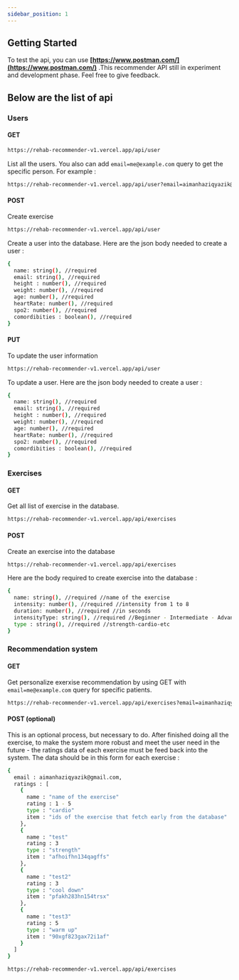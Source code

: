 ```yaml
---
sidebar_position: 1
---
```


## Getting Started

To test the api, you can use **[https://www.postman.com/](https://www.postman.com/)** .This recommender API still in experiment and development phase. Feel free to give feedback.

## Below are the list of api
### Users

#### GET

```bash
https://rehab-recommender-v1.vercel.app/api/user
```
List all the users. You also can add `email=me@example.com` query to get the specific person. For example : 

```bash
https://rehab-recommender-v1.vercel.app/api/user?email=aimanhaziqyazik@gmail.com
```

#### POST

Create exercise 
```bash
https://rehab-recommender-v1.vercel.app/api/user
```

Create a user into the database. Here are the json body needed to create a user : 
```bash 
{
  name: string(), //required
  email: string(), //required
  height : number(), //required
  weight: number(), //required
  age: number(), //required
  heartRate: number(), //required
  spo2: number(), //required
  comordibities : boolean(), //required
}
```

#### PUT

To update the user information
```bash
https://rehab-recommender-v1.vercel.app/api/user
```

To update a user. Here are the json body needed to create a user : 
```bash 
{
  name: string(), //required
  email: string(), //required
  height : number(), //required
  weight: number(), //required
  age: number(), //required
  heartRate: number(), //required
  spo2: number(), //required
  comordibities : boolean(), //required
}
```

### Exercises

#### GET

Get all list of exercise in the database.
```bash
https://rehab-recommender-v1.vercel.app/api/exercises
```

#### POST

Create an exercise into the database
```bash
https://rehab-recommender-v1.vercel.app/api/exercises
```
Here are the body required to create exercise into the database : 
```bash
{
  name: string(), //required //name of the exercise
  intensity: number(), //required //intensity from 1 to 8
  duration: number(), //required //in seconds
  intensityType: string(), //required //Beginner - Intermediate - Advance
  type : string(), //required //strength-cardio-etc
}
```
### Recommendation system

#### GET
Get personalize exerxise recommendation by using GET with `email=me@example.com` query for specific patients. 

```bash
https://rehab-recommender-v1.vercel.app/api/exercises?email=aimanhaziqyazik@gmail.com
```

#### POST (optional)

This is an optional process, but necessary to do. After finished doing all the exercise, to make the system more robust and meet the user need in the future - the ratings data of each exercise must be feed back into the system. The data should be in this form for each exercise : 

```bash
{
  email : aimanhaziqyazik@gmail.com,
  ratings : [
    {
      name : "name of the exercise"
      rating : 1 - 5
      type : "cardio"
      item : "ids of the exercise that fetch early from the database"
    },
    {
      name : "test"
      rating : 3
      type : "strength"
      item : "afhoifhn134qagffs"
    },
    {
      name : "test2"
      rating : 3
      type : "cool down"
      item : "pfakh283hn154trsx"
    },
    {
      name : "test3"
      rating : 5
      type : "warm up"
      item : "90xgf823gax72i1af"
    }
  ]
}
```

```bash
https://rehab-recommender-v1.vercel.app/api/exercises
```